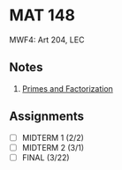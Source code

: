 # MAT 148
MWF4: Art 204, LEC
## Notes
1. [Primes and Factorization](../notes/primes-factorization.md)
## Assignments
- [ ] MIDTERM 1 (2/2)
- [ ] MIDTERM 2 (3/1)
- [ ] FINAL (3/22)
